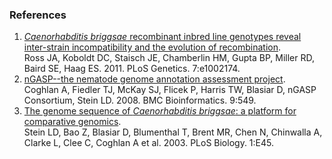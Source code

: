 ### References

1.  [*Caenorhabditis briggsae* recombinant inbred line genotypes reveal
    inter-strain incompatibility and the evolution of
    recombination](http://europepmc.org/abstract/MED/21779179). \
    Ross JA, Koboldt DC, Staisch JE, Chamberlin HM, Gupta BP, Miller RD,
    Baird SE, Haag ES. 2011. PLoS Genetics. 7:e1002174.
2.  [nGASP\--the nematode genome annotation assessment
    project](http://europepmc.org/abstract/MED/19099578). \
    Coghlan A, Fiedler TJ, McKay SJ, Flicek P, Harris TW, Blasiar D,
    nGASP Consortium, Stein LD. 2008. BMC Bioinformatics. 9:549.
3.  [The genome sequence of *Caenorhabditis briggsae*: a platform for
    comparative genomics](http://europepmc.org/abstract/MED/14624247). \
    Stein LD, Bao Z, Blasiar D, Blumenthal T, Brent MR, Chen N,
    Chinwalla A, Clarke L, Clee C, Coghlan A et al. 2003. PLoS Biology.
    1:E45.
